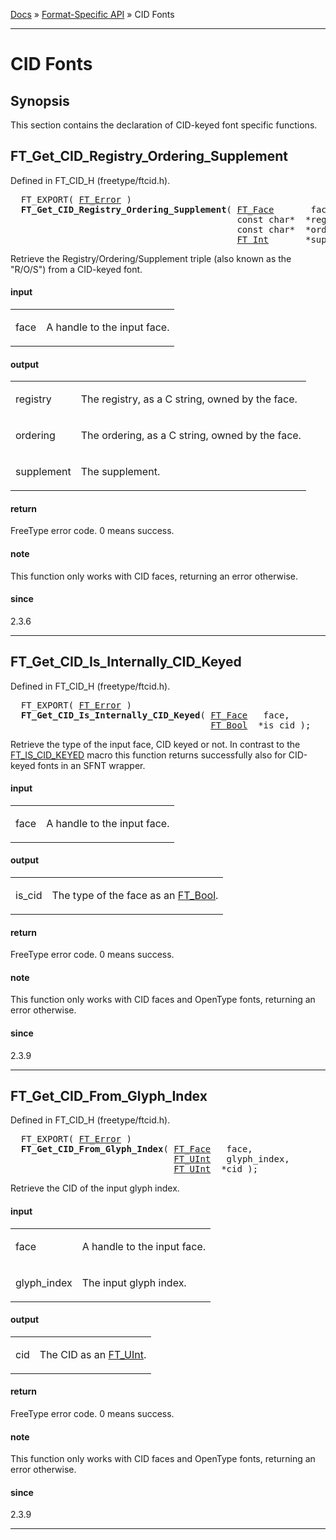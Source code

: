 [Docs](ft2-index.md) &raquo; [Format-Specific API](ft2-toc.md#format-specific-api) &raquo; CID Fonts

-------------------------------


# CID Fonts

## Synopsis

This section contains the declaration of CID-keyed font specific functions.

## FT_Get_CID_Registry_Ordering_Supplement

Defined in FT_CID_H (freetype/ftcid.h).

<pre>
  FT_EXPORT( <a href="../ft2-basic_types/#ft_error">FT_Error</a> )
  <b>FT_Get_CID_Registry_Ordering_Supplement</b>( <a href="../ft2-base_interface/#ft_face">FT_Face</a>       face,
                                           <span class="keyword">const</span> <span class="keyword">char</span>*  *registry,
                                           <span class="keyword">const</span> <span class="keyword">char</span>*  *ordering,
                                           <a href="../ft2-basic_types/#ft_int">FT_Int</a>       *supplement );
</pre>


Retrieve the Registry/Ordering/Supplement triple (also known as the "R/O/S") from a CID-keyed font.

<h4>input</h4>
<table class="fields">
<tr><td class="val" id="face">face</td><td class="desc">

A handle to the input face.
</td></tr>
</table>

<h4>output</h4>
<table class="fields">
<tr><td class="val" id="registry">registry</td><td class="desc">

The registry, as a C&nbsp;string, owned by the face.
</td></tr>
<tr><td class="val" id="ordering">ordering</td><td class="desc">

The ordering, as a C&nbsp;string, owned by the face.
</td></tr>
<tr><td class="val" id="supplement">supplement</td><td class="desc">

The supplement.
</td></tr>
</table>

<h4>return</h4>

FreeType error code. 0&nbsp;means success.

<h4>note</h4>

This function only works with CID faces, returning an error otherwise.

<h4>since</h4>

2.3.6

<hr />

## FT_Get_CID_Is_Internally_CID_Keyed

Defined in FT_CID_H (freetype/ftcid.h).

<pre>
  FT_EXPORT( <a href="../ft2-basic_types/#ft_error">FT_Error</a> )
  <b>FT_Get_CID_Is_Internally_CID_Keyed</b>( <a href="../ft2-base_interface/#ft_face">FT_Face</a>   face,
                                      <a href="../ft2-basic_types/#ft_bool">FT_Bool</a>  *is_cid );
</pre>


Retrieve the type of the input face, CID keyed or not. In contrast to the <a href="../ft2-base_interface/#ft_is_cid_keyed">FT_IS_CID_KEYED</a> macro this function returns successfully also for CID-keyed fonts in an SFNT wrapper.

<h4>input</h4>
<table class="fields">
<tr><td class="val" id="face">face</td><td class="desc">

A handle to the input face.
</td></tr>
</table>

<h4>output</h4>
<table class="fields">
<tr><td class="val" id="is_cid">is_cid</td><td class="desc">

The type of the face as an <a href="../ft2-basic_types/#ft_bool">FT_Bool</a>.
</td></tr>
</table>

<h4>return</h4>

FreeType error code. 0&nbsp;means success.

<h4>note</h4>

This function only works with CID faces and OpenType fonts, returning an error otherwise.

<h4>since</h4>

2.3.9

<hr />

## FT_Get_CID_From_Glyph_Index

Defined in FT_CID_H (freetype/ftcid.h).

<pre>
  FT_EXPORT( <a href="../ft2-basic_types/#ft_error">FT_Error</a> )
  <b>FT_Get_CID_From_Glyph_Index</b>( <a href="../ft2-base_interface/#ft_face">FT_Face</a>   face,
                               <a href="../ft2-basic_types/#ft_uint">FT_UInt</a>   glyph_index,
                               <a href="../ft2-basic_types/#ft_uint">FT_UInt</a>  *cid );
</pre>


Retrieve the CID of the input glyph index.

<h4>input</h4>
<table class="fields">
<tr><td class="val" id="face">face</td><td class="desc">

A handle to the input face.
</td></tr>
<tr><td class="val" id="glyph_index">glyph_index</td><td class="desc">

The input glyph index.
</td></tr>
</table>

<h4>output</h4>
<table class="fields">
<tr><td class="val" id="cid">cid</td><td class="desc">

The CID as an <a href="../ft2-basic_types/#ft_uint">FT_UInt</a>.
</td></tr>
</table>

<h4>return</h4>

FreeType error code. 0&nbsp;means success.

<h4>note</h4>

This function only works with CID faces and OpenType fonts, returning an error otherwise.

<h4>since</h4>

2.3.9

<hr />


